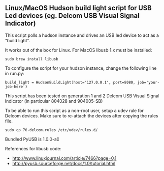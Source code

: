 
## Linux/MacOS Hudson build light script for USB Led devices (eg. Delcom USB Visual Signal Indicator)

This script polls a hudson instance and drives an USB led device to act as a "build light".

It works out of the box for Linux. For MacOS libusb 1.x must be installed:

    sudo brew install libusb

To configure the script for your hudson instance, change the following line in run.py:

    build_light = HudsonBuildLight(host='127.0.0.1', port=8080, job='your-job-here')

This script has been tested on generation 1 and 2 Delcom USB Visual Signal Indicator (in particular 804028 and 904005-SB)

To be able to run this script as a non-root user, setup a udev rule for Delcom devices.  Make sure to re-attach the devices after copying the rules file.

    sudo cp 70-delcom.rules /etc/udev/rules.d/ 

Bundled PyUSB is 1.0.0-a0

References for libusb code: 

 * http://www.linuxjournal.com/article/7466?page=0,1
 * http://pyusb.sourceforge.net/docs/1.0/tutorial.html
